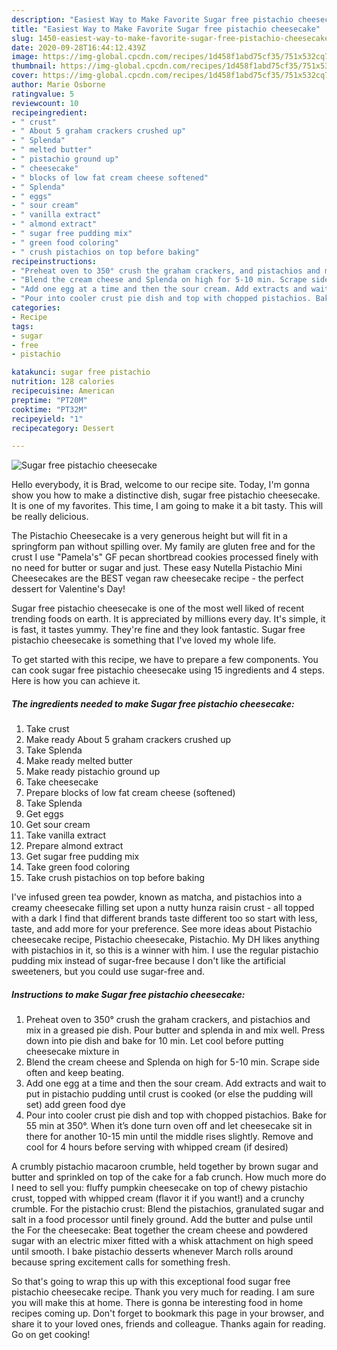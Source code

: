 ```yaml
---
description: "Easiest Way to Make Favorite Sugar free pistachio cheesecake"
title: "Easiest Way to Make Favorite Sugar free pistachio cheesecake"
slug: 1450-easiest-way-to-make-favorite-sugar-free-pistachio-cheesecake
date: 2020-09-28T16:44:12.439Z
image: https://img-global.cpcdn.com/recipes/1d458f1abd75cf35/751x532cq70/sugar-free-pistachio-cheesecake-recipe-main-photo.jpg
thumbnail: https://img-global.cpcdn.com/recipes/1d458f1abd75cf35/751x532cq70/sugar-free-pistachio-cheesecake-recipe-main-photo.jpg
cover: https://img-global.cpcdn.com/recipes/1d458f1abd75cf35/751x532cq70/sugar-free-pistachio-cheesecake-recipe-main-photo.jpg
author: Marie Osborne
ratingvalue: 5
reviewcount: 10
recipeingredient:
- " crust"
- " About 5 graham crackers crushed up"
- " Splenda"
- " melted butter"
- " pistachio ground up"
- " cheesecake"
- " blocks of low fat cream cheese softened"
- " Splenda"
- " eggs"
- " sour cream"
- " vanilla extract"
- " almond extract"
- " sugar free pudding mix"
- " green food coloring"
- " crush pistachios on top before baking"
recipeinstructions:
- "Preheat oven to 350° crush the graham crackers, and pistachios and mix in a greased pie dish. Pour butter and splenda in and mix well. Press down into pie dish and bake for 10 min. Let cool before putting cheesecake mixture in"
- "Blend the cream cheese and Splenda on high for 5-10 min. Scrape side often and keep beating."
- "Add one egg at a time and then the sour cream. Add extracts and wait to put in pistachio pudding until crust is cooked (or else the pudding will set) add green food dye"
- "Pour into cooler crust pie dish and top with chopped pistachios. Bake for 55 min at 350°. When it’s done turn oven off and let cheesecake sit in there for another 10-15 min until the middle rises slightly. Remove and cool for 4 hours before serving with whipped cream (if desired)"
categories:
- Recipe
tags:
- sugar
- free
- pistachio

katakunci: sugar free pistachio 
nutrition: 128 calories
recipecuisine: American
preptime: "PT20M"
cooktime: "PT32M"
recipeyield: "1"
recipecategory: Dessert

---
```



![Sugar free pistachio cheesecake](https://img-global.cpcdn.com/recipes/1d458f1abd75cf35/751x532cq70/sugar-free-pistachio-cheesecake-recipe-main-photo.jpg)

Hello everybody, it is Brad, welcome to our recipe site. Today, I'm gonna show you how to make a distinctive dish, sugar free pistachio cheesecake. It is one of my favorites. This time, I am going to make it a bit tasty. This will be really delicious.

The Pistachio Cheesecake is a very generous height but will fit in a springform pan without spilling over. My family are gluten free and for the crust I use &#34;Pamela&#39;s&#34; GF pecan shortbread cookies processed finely with no need for butter or sugar and just. These easy Nutella Pistachio Mini Cheesecakes are the BEST vegan raw cheesecake recipe - the perfect dessert for Valentine&#39;s Day!

Sugar free pistachio cheesecake is one of the most well liked of recent trending foods on earth. It is appreciated by millions every day. It's simple, it is fast, it tastes yummy. They're fine and they look fantastic. Sugar free pistachio cheesecake is something that I've loved my whole life.


To get started with this recipe, we have to prepare a few components. You can cook sugar free pistachio cheesecake using 15 ingredients and 4 steps. Here is how you can achieve it.

<!--inarticleads1-->

##### The ingredients needed to make Sugar free pistachio cheesecake:

1. Take  crust
1. Make ready  About 5 graham crackers crushed up
1. Take  Splenda
1. Make ready  melted butter
1. Make ready  pistachio ground up
1. Take  cheesecake
1. Prepare  blocks of low fat cream cheese (softened)
1. Take  Splenda
1. Get  eggs
1. Get  sour cream
1. Take  vanilla extract
1. Prepare  almond extract
1. Get  sugar free pudding mix
1. Take  green food coloring
1. Take  crush pistachios on top before baking


I&#39;ve infused green tea powder, known as matcha, and pistachios into a creamy cheesecake filling set upon a nutty hunza raisin crust - all topped with a dark I find that different brands taste different too so start with less, taste, and add more for your preference. See more ideas about Pistachio cheesecake recipe, Pistachio cheesecake, Pistachio. My DH likes anything with pistachios in it, so this is a winner with him. I use the regular pistachio pudding mix instead of sugar-free because I don&#39;t like the artificial sweeteners, but you could use sugar-free and. 

<!--inarticleads2-->

##### Instructions to make Sugar free pistachio cheesecake:

1. Preheat oven to 350° crush the graham crackers, and pistachios and mix in a greased pie dish. Pour butter and splenda in and mix well. Press down into pie dish and bake for 10 min. Let cool before putting cheesecake mixture in
1. Blend the cream cheese and Splenda on high for 5-10 min. Scrape side often and keep beating.
1. Add one egg at a time and then the sour cream. Add extracts and wait to put in pistachio pudding until crust is cooked (or else the pudding will set) add green food dye
1. Pour into cooler crust pie dish and top with chopped pistachios. Bake for 55 min at 350°. When it’s done turn oven off and let cheesecake sit in there for another 10-15 min until the middle rises slightly. Remove and cool for 4 hours before serving with whipped cream (if desired)


A crumbly pistachio macaroon crumble, held together by brown sugar and butter and sprinkled on top of the cake for a fab crunch. How much more do I need to sell you: fluffy pumpkin cheesecake on top of chewy pistachio crust, topped with whipped cream (flavor it if you want!) and a crunchy crumble. For the pistachio crust: Blend the pistachios, granulated sugar and salt in a food processor until finely ground. Add the butter and pulse until the For the cheesecake: Beat together the cream cheese and powdered sugar with an electric mixer fitted with a whisk attachment on high speed until smooth. I bake pistachio desserts whenever March rolls around because spring excitement calls for something fresh. 

So that's going to wrap this up with this exceptional food sugar free pistachio cheesecake recipe. Thank you very much for reading. I am sure you will make this at home. There is gonna be interesting food in home recipes coming up. Don't forget to bookmark this page in your browser, and share it to your loved ones, friends and colleague. Thanks again for reading. Go on get cooking!
